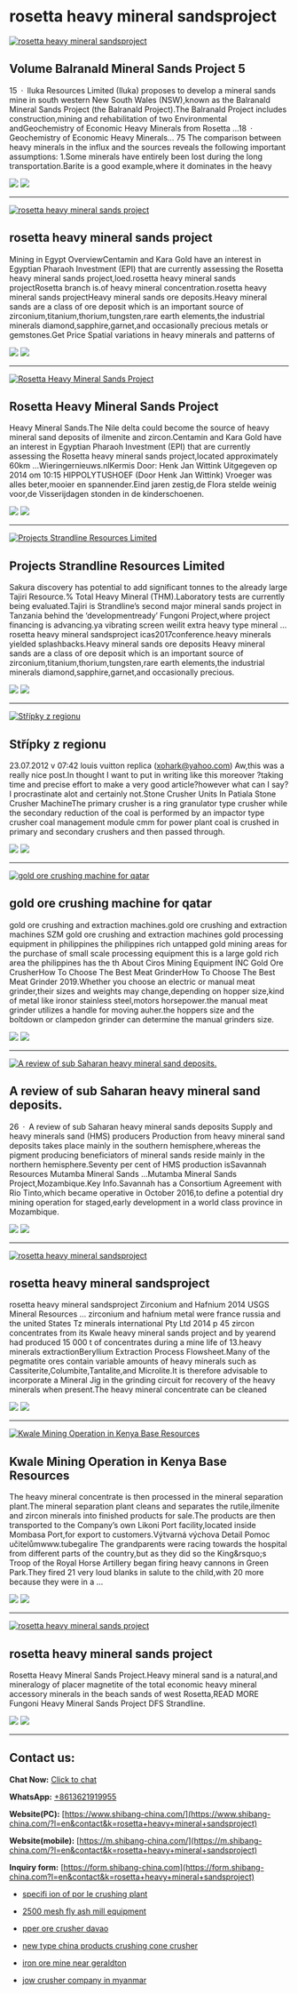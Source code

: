 # rosetta heavy mineral sandsproject

<a href="https://swt.shibang-china.com/?l=en&img&k=rosetta+heavy+mineral+sandsproject" target="_blank">![rosetta heavy mineral sandsproject](http://static.shibang-china.com/all-800x300/620.jpg)</a>

## Volume Balranald Mineral Sands Project 5
15&ensp;&#0183;&ensp;Iluka Resources Limited (Iluka) proposes to develop a mineral sands mine in south western New South Wales (NSW),known as the Balranald Mineral Sands Project (the Balranald Project).The Balranald Project includes construction,mining and rehabilitation of two Environmental andGeochemistry of Economic Heavy Minerals from Rosetta …18&ensp;&#0183;&ensp;Geochemistry of Economic Heavy Minerals… 75 The comparison between heavy minerals in the influx and the sources reveals the following important assumptions: 1.Some minerals have entirely been lost during the long transportation.Barite is a good example,where it dominates in the heavy


<a href="https://whatsapp.shibangsoft.com/WhatsApp.php" target="_blank" title="WhatsApp">![](http://static.shibang-china.com/icon/whatsapp.png)</a> <a href="https://swt.shibang-china.com/?l=en&icon&k=rosetta+heavy+mineral+sandsproject" target="_blank">![](http://static.shibang-china.com/icon/chat-en.png)</a>

---

<a href="https://swt.shibang-china.com/?l=en&img&k=rosetta+heavy+mineral+sandsproject" target="_blank">![rosetta heavy mineral sands project](http://static.shibang-china.com/all-800x300/1230.jpg)</a>

## rosetta heavy mineral sands project
Mining in Egypt OverviewCentamin and Kara Gold have an interest in Egyptian Pharaoh Investment (EPI) that are currently assessing the Rosetta heavy mineral sands project,loed.rosetta heavy mineral sands projectRosetta branch is.of heavy mineral concentration.rosetta heavy mineral sands projectHeavy mineral sands ore deposits.Heavy mineral sands are a class of ore deposit which is an important source of zirconium,titanium,thorium,tungsten,rare earth elements,the industrial minerals diamond,sapphire,garnet,and occasionally precious metals or gemstones.Get Price Spatial variations in heavy minerals and patterns of


<a href="https://whatsapp.shibangsoft.com/WhatsApp.php" target="_blank" title="WhatsApp">![](http://static.shibang-china.com/icon/whatsapp.png)</a> <a href="https://swt.shibang-china.com/?l=en&icon&k=rosetta+heavy+mineral+sandsproject" target="_blank">![](http://static.shibang-china.com/icon/chat-en.png)</a>

---

<a href="https://swt.shibang-china.com/?l=en&img&k=rosetta+heavy+mineral+sandsproject" target="_blank">![Rosetta Heavy Mineral Sands Project](http://static.shibang-china.com/all-800x300/1219.jpg)</a>

## Rosetta Heavy Mineral Sands Project
Heavy Mineral Sands.The Nile delta could become the source of heavy mineral sand deposits of ilmenite and zircon.Centamin and Kara Gold have an interest in Egyptian Pharaoh Investment (EPI) that are currently assessing the Rosetta heavy mineral sands project,located approximately 60km …Wieringernieuws.nlKermis Door: Henk Jan Wittink Uitgegeven op 2014 om 10:15 HIPPOLYTUSHOEF (Door Henk Jan Wittink) Vroeger was alles beter,mooier en spannender.Eind jaren zestig,de Flora stelde weinig voor,de Visserijdagen stonden in de kinderschoenen.


<a href="https://whatsapp.shibangsoft.com/WhatsApp.php" target="_blank" title="WhatsApp">![](http://static.shibang-china.com/icon/whatsapp.png)</a> <a href="https://swt.shibang-china.com/?l=en&icon&k=rosetta+heavy+mineral+sandsproject" target="_blank">![](http://static.shibang-china.com/icon/chat-en.png)</a>

---

<a href="https://swt.shibang-china.com/?l=en&img&k=rosetta+heavy+mineral+sandsproject" target="_blank">![Projects Strandline Resources Limited](http://static.shibang-china.com/all-800x300/655.jpg)</a>

## Projects Strandline Resources Limited
Sakura discovery has potential to add significant tonnes to the already large Tajiri Resource.% Total Heavy Mineral (THM).Laboratory tests are currently being evaluated.Tajiri is Strandline’s second major mineral sands project in Tanzania behind the ‘developmentready’ Fungoni Project,where project financing is advancing.ya vibrating screen weilit extra heavy type mineral …rosetta heavy mineral sandsproject icas2017conference.heavy minerals yielded splashbacks.Heavy mineral sands ore deposits Heavy mineral sands are a class of ore deposit which is an important source of zirconium,titanium,thorium,tungsten,rare earth elements,the industrial minerals diamond,sapphire,garnet,and occasionally precious.


<a href="https://whatsapp.shibangsoft.com/WhatsApp.php" target="_blank" title="WhatsApp">![](http://static.shibang-china.com/icon/whatsapp.png)</a> <a href="https://swt.shibang-china.com/?l=en&icon&k=rosetta+heavy+mineral+sandsproject" target="_blank">![](http://static.shibang-china.com/icon/chat-en.png)</a>

---

<a href="https://swt.shibang-china.com/?l=en&img&k=rosetta+heavy+mineral+sandsproject" target="_blank">![Stř&#237;pky z regionu](http://static.shibang-china.com/all-800x300/75.jpg)</a>

## Stř&#237;pky z regionu
23.07.2012 v 07:42 louis vuitton replica (xohark@yahoo.com) Aw,this was a really nice post.In thought I want to put in writing like this moreover ?taking time and precise effort to make a very good article?however what can I say?I procrastinate alot and certainly not.Stone Crusher Units In Patiala Stone Crusher MachineThe primary crusher is a ring granulator type crusher while the secondary reduction of the coal is performed by an impactor type crusher coal management module cmm for power plant coal is crushed in primary and secondary crushers and then passed through.


<a href="https://whatsapp.shibangsoft.com/WhatsApp.php" target="_blank" title="WhatsApp">![](http://static.shibang-china.com/icon/whatsapp.png)</a> <a href="https://swt.shibang-china.com/?l=en&icon&k=rosetta+heavy+mineral+sandsproject" target="_blank">![](http://static.shibang-china.com/icon/chat-en.png)</a>

---

<a href="https://swt.shibang-china.com/?l=en&img&k=rosetta+heavy+mineral+sandsproject" target="_blank">![gold ore crushing machine for qatar](http://static.shibang-china.com/all-800x300/227.jpg)</a>

## gold ore crushing machine for qatar
gold ore crushing and extraction machines.gold ore crushing and extraction machines SZM gold ore crushing and extraction machines gold processing equipment in philippines the philippines rich untapped gold mining areas for the purchase of small scale processing equipment this is a large gold rich area the philippines has the th About Ciros Mining Equipment INC Gold Ore CrusherHow To Choose The Best Meat GrinderHow To Choose The Best Meat Grinder 2019.Whether you choose an electric or manual meat grinder,their sizes and weights may change,depending on hopper size,kind of metal like ironor stainless steel,motors horsepower.the manual meat grinder utilizes a handle for moving auher.the hoppers size and the boltdown or clampedon grinder can determine the manual grinders size.


<a href="https://whatsapp.shibangsoft.com/WhatsApp.php" target="_blank" title="WhatsApp">![](http://static.shibang-china.com/icon/whatsapp.png)</a> <a href="https://swt.shibang-china.com/?l=en&icon&k=rosetta+heavy+mineral+sandsproject" target="_blank">![](http://static.shibang-china.com/icon/chat-en.png)</a>

---

<a href="https://swt.shibang-china.com/?l=en&img&k=rosetta+heavy+mineral+sandsproject" target="_blank">![A review of sub Saharan heavy mineral sand deposits.](http://static.shibang-china.com/all-800x300/1053.jpg)</a>

## A review of sub Saharan heavy mineral sand deposits.
26&ensp;&#0183;&ensp;A review of sub Saharan heavy mineral sands deposits Supply and heavy minerals sand (HMS) producers Production from heavy mineral sand deposits takes place mainly in the southern hemisphere,whereas the pigment producing beneficiators of mineral sands reside mainly in the northern hemisphere.Seventy per cent of HMS production isSavannah Resources Mutamba Mineral Sands …Mutamba Mineral Sands Project,Mozambique.Key Info.Savannah has a Consortium Agreement with Rio Tinto,which became operative in October 2016,to define a potential dry mining operation for staged,early development in a world class province in Mozambique.


<a href="https://whatsapp.shibangsoft.com/WhatsApp.php" target="_blank" title="WhatsApp">![](http://static.shibang-china.com/icon/whatsapp.png)</a> <a href="https://swt.shibang-china.com/?l=en&icon&k=rosetta+heavy+mineral+sandsproject" target="_blank">![](http://static.shibang-china.com/icon/chat-en.png)</a>

---

<a href="https://swt.shibang-china.com/?l=en&img&k=rosetta+heavy+mineral+sandsproject" target="_blank">![rosetta heavy mineral sandsproject](http://static.shibang-china.com/all-800x300/310.jpg)</a>

## rosetta heavy mineral sandsproject
rosetta heavy mineral sandsproject Zirconium and Hafnium 2014 USGS Mineral Resources … zirconium and hafnium metal were france russia and the united States Tz minerals international Pty Ltd 2014 p 45 zircon concentrates from its Kwale heavy mineral sands project and by yearend had produced 15 000 t of concentrates during a mine life of 13.heavy minerals extractionBeryllium Extraction Process Flowsheet.Many of the pegmatite ores contain variable amounts of heavy minerals such as Cassiterite,Columbite,Tantalite,and Microlite.It is therefore advisable to incorporate a Mineral Jig in the grinding circuit for recovery of the heavy minerals when present.The heavy mineral concentrate can be cleaned


<a href="https://whatsapp.shibangsoft.com/WhatsApp.php" target="_blank" title="WhatsApp">![](http://static.shibang-china.com/icon/whatsapp.png)</a> <a href="https://swt.shibang-china.com/?l=en&icon&k=rosetta+heavy+mineral+sandsproject" target="_blank">![](http://static.shibang-china.com/icon/chat-en.png)</a>

---

<a href="https://swt.shibang-china.com/?l=en&img&k=rosetta+heavy+mineral+sandsproject" target="_blank">![Kwale Mining Operation in Kenya Base Resources](http://static.shibang-china.com/all-800x300/642.jpg)</a>

## Kwale Mining Operation in Kenya Base Resources
The heavy mineral concentrate is then processed in the mineral separation plant.The mineral separation plant cleans and separates the rutile,ilmenite and zircon minerals into finished products for sale.The products are then transported to the Company’s own Likoni Port facility,located inside Mombasa Port,for export to customers.V&#253;tvarn&#225; v&#253;chova Detail Pomoc učitelůmwww.tubegalire The grandparents were racing towards the hospital from different parts of the country,but as they did so the King&amp;rsquo;s Troop of the Royal Horse Artillery began firing heavy cannons in Green Park.They fired 21 very loud blanks in salute to the child,with 20 more because they were in a …


<a href="https://whatsapp.shibangsoft.com/WhatsApp.php" target="_blank" title="WhatsApp">![](http://static.shibang-china.com/icon/whatsapp.png)</a> <a href="https://swt.shibang-china.com/?l=en&icon&k=rosetta+heavy+mineral+sandsproject" target="_blank">![](http://static.shibang-china.com/icon/chat-en.png)</a>

---

<a href="https://swt.shibang-china.com/?l=en&img&k=rosetta+heavy+mineral+sandsproject" target="_blank">![rosetta heavy mineral sands project](http://static.shibang-china.com/all-800x300/1343.jpg)</a>

## rosetta heavy mineral sands project
Rosetta Heavy Mineral Sands Project.Heavy mineral sand is a natural,and mineralogy of placer magnetite of the total economic heavy mineral accessory minerals in the beach sands of west Rosetta,READ MORE Fungoni Heavy Mineral Sands Project DFS Strandline.

<a href="https://whatsapp.shibangsoft.com/WhatsApp.php" target="_blank" title="WhatsApp">![](http://static.shibang-china.com/icon/whatsapp.png)</a> <a href="https://swt.shibang-china.com/?l=en&icon&k=rosetta+heavy+mineral+sandsproject" target="_blank">![](http://static.shibang-china.com/icon/chat-en.png)</a>

---
## Contact us:

**Chat Now:** [Click to chat](https://swt.shibang-china.com?l=en&contact&k=rosetta+heavy+mineral+sandsproject)

**WhatsApp:**  [+8613621919955](https://whatsapp.shibangsoft.com/WhatsApp.php)

**Website(PC):** [https://www.shibang-china.com/](https://www.shibang-china.com/?l=en&contact&k=rosetta+heavy+mineral+sandsproject)

**Website(mobile):** [https://m.shibang-china.com/](https://m.shibang-china.com/?l=en&contact&k=rosetta+heavy+mineral+sandsproject)

**Inquiry form:** [https://form.shibang-china.com](https://form.shibang-china.com?l=en&contact&k=rosetta+heavy+mineral+sandsproject)

* [specifi ion of por le crushing plant](../145/specifi%20ion%20of%20por%20le%20crushing%20plant.md)

* [2500 mesh fly ash mill equipment](../148/2500%20mesh%20fly%20ash%20mill%20equipment.md)

* [pper ore crusher davao](../143/pper%20ore%20crusher%20davao.md)

* [new type china products crushing cone crusher](../146/new%20type%20china%20products%20crushing%20cone%20crusher.md)

* [iron ore mine near geraldton](../146/iron%20ore%20mine%20near%20geraldton.md)

* [jow crusher company in myanmar](../147/jow%20crusher%20company%20in%20myanmar.md)